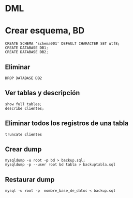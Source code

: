 # DML  
# Crear esquema, BD  
`CREATE SCHEMA 'schema001' DEFAULT CHARACTER SET utf8;`  
`CREATE DATABASE DB1;`    
`CREATE DATABASE DB2;`

## Eliminar  
`DROP DATABASE DB2`  

## Ver tablas y descripción  
`show full tables;`  
`describe clientes;`  

## Eliminar todos los registros de una tabla  
`truncate clientes`
  
  
## Crear dump 
`mysqldump -u root -p bd > backup.sql;`  
`mysqldump -p --user root bd tabla > backuptabla.sql`  

## Restaurar dump 
`mysql -u root -p  nombre_base_de_datos < backup.sql`
